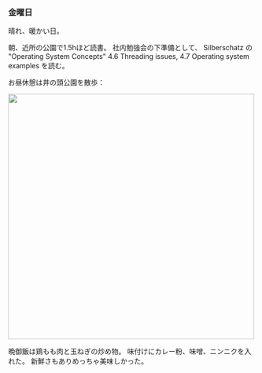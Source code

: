 ### 金曜日

晴れ、暖かい日。

朝、近所の公園で1.5hほど読書。
社内勉強会の下準備として、
Silberschatz の "Operating System Concepts"
4.6 Threading issues, 4.7 Operating system examples
を読む。

お昼休憩は井の頭公園を散歩：

<img src="https://i.imgur.com/4ucA6Rf.jpg" width="500">

晩御飯は鶏もも肉と玉ねぎの炒め物。
味付けにカレー粉、味噌、ニンニクを入れた。
新鮮さもありめっちゃ美味しかった。